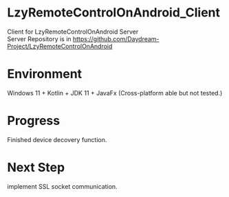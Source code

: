 # LzyRemoteControlOnAndroid_Client
Client for LzyRemoteControlOnAndroid Server  
Server Repository is in https://github.com/Daydream-Project/LzyRemoteControlOnAndroid  

# Environment
Windows 11 + Kotlin + JDK 11 + JavaFx (Cross-platform able but not tested.)  

# Progress
Finished device decovery function.  

# Next Step
implement SSL socket communication.  